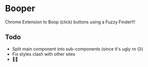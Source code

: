 # Booper
Chrome Extension to Boop (click) buttons using a Fuzzy Finder!!!

## Todo
- Split main component into sub-components (since it's ugly rn 😥)
- Fix styles clash with other sites
- 🤷‍♂️
